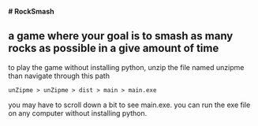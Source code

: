 **# RockSmash**

a game where your goal is to smash as many rocks as possible in a give amount of time
----------------------------
to play the game without installing python, unzip the file named unzipme than navigate through this path

`unZipme > unZipme > dist > main > main.exe`

you may have to scroll down a bit to see main.exe.
you can run the exe file on any computer without installing python.
